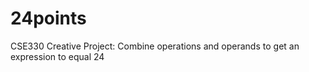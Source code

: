 # 24points
CSE330 Creative Project: Combine operations and operands to get an expression to equal 24
